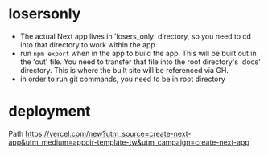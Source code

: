 # losersonly
- The actual Next app lives in 'losers_only' directory, so you need to cd into that directory to work within the app
- run `npm export` when in the app to build the app. This will be built out in the 'out' file. You need to transfer that file into the root directory's 'docs' directory. This is where the built site will be referenced via GH.
- in order to run git commands, you need to be in root directory

# deployment
Path
https://vercel.com/new?utm_source=create-next-app&utm_medium=appdir-template-tw&utm_campaign=create-next-app